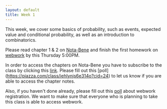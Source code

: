 ```yaml
---
layout: default
title: Week 1
---
```


This week, we cover some basics of probability, such as events, expected value and conditional probability, as well as an introduction to combinatorics.

Please read chapter 1 & 2 on [Nota-Bene](http://nb.mit.edu/) and finish the first homework on [webwork](http://webwork.cse.ucsd.edu/webwork2/CSE103_Fall2015/) by this Thursday 5:00PM.

In order to access the chapters on Nota-Bene you have to subscribe to the class by clicking this [link](http://nb.mit.edu/subscribe?key=mawTltZBYakuzf9FxRTUt5swUX0k5CswY7G0tTKNeP794i3H4F).
Please fill out this [poll] (https://piazza.com/class/iehlynjs6e314o?cid=24) to let us know if you are able to access the chapter notes.


Also, if you haven't done already, please fill out this [poll](https://piazza.com/class/iehlynjs6e314o?cid=8) about webwork registration. We want to make sure that everyone who is planning to take this class is able to access webwork.
